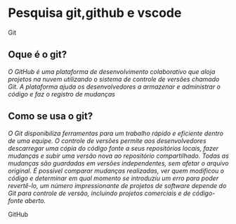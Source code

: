    # Pesquisa git,github e vscode

 Git
 


 
 ## Oque é o git?
_O GitHub é uma plataforma de desenvolvimento colaborativo que aloja projetos na nuvem utilizando o sistema de controle de versões chamado Git. A plataforma ajuda os desenvolvedores a armazenar e administrar o código e faz o registro de mudanças_
## Como se usa o git?
_O Git disponibiliza ferramentas para um trabalho rápido e eficiente dentro de uma equipe. O controle de versões permite aos desenvolvedores descarregar uma cópia do código fonte a seus repositórios locais, fazer mudanças e subir uma versão nova ao repositório compartilhado. Todas as mudanças são guardadas em versões independentes, sem afetar o arquivo original. É possível comparar mudanças realizadas, ver quem modificou o código e determinar em qual momento se introduziu um erro para poder revertê-lo, um número impressionante de projetos de software depende do Git para controle de versão, incluindo projetos comerciais e de código-fonte aberto._

GitHub

